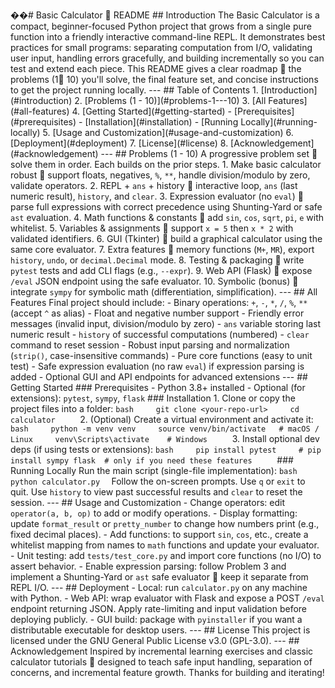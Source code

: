 ��#   B a s i c   C a l c u l a t o r     R E A D M E 
 
 
 
 # #   I n t r o d u c t i o n 
 
 
 
 T h e   * * B a s i c   C a l c u l a t o r * *   i s   a   c o m p a c t ,   b e g i n n e r - f o c u s e d   P y t h o n   p r o j e c t   t h a t   g r o w s   f r o m   a   s i n g l e   p u r e   f u n c t i o n   i n t o   a   f r i e n d l y   i n t e r a c t i v e   c o m m a n d - l i n e   R E P L .   I t   d e m o n s t r a t e s   b e s t   p r a c t i c e s   f o r   s m a l l   p r o g r a m s :   s e p a r a t i n g   c o m p u t a t i o n   f r o m   I / O ,   v a l i d a t i n g   u s e r   i n p u t ,   h a n d l i n g   e r r o r s   g r a c e f u l l y ,   a n d   b u i l d i n g   i n c r e m e n t a l l y   s o   y o u   c a n   t e s t   a n d   e x t e n d   e a c h   p i e c e . 
 
 
 
 T h i s   R E A D M E   g i v e s   a   c l e a r   r o a d m a p     t h e   p r o b l e m s   ( 1  1 0 )   y o u ' l l   s o l v e ,   t h e   f i n a l   f e a t u r e   s e t ,   a n d   c o n c i s e   i n s t r u c t i o n s   t o   g e t   t h e   p r o j e c t   r u n n i n g   l o c a l l y . 
 
 
 
 - - - 
 
 
 
 # #   T a b l e   o f   C o n t e n t s 
 
 
 
 1 .   [ I n t r o d u c t i o n ] ( # i n t r o d u c t i o n ) 
 
 2 .   [ P r o b l e m s   ( 1   -   1 0 ) ] ( # p r o b l e m s - 1 - - - 1 0 ) 
 
 3 .   [ A l l   F e a t u r e s ] ( # a l l - f e a t u r e s ) 
 
 4 .   [ G e t t i n g   S t a r t e d ] ( # g e t t i n g - s t a r t e d ) 
 
 
 
       -   [ P r e r e q u i s i t e s ] ( # p r e r e q u i s i t e s ) 
 
       -   [ I n s t a l l a t i o n ] ( # i n s t a l l a t i o n ) 
 
       -   [ R u n n i n g   L o c a l l y ] ( # r u n n i n g - l o c a l l y ) 
 
 
 
 5 .   [ U s a g e   a n d   C u s t o m i z a t i o n ] ( # u s a g e - a n d - c u s t o m i z a t i o n ) 
 
 6 .   [ D e p l o y m e n t ] ( # d e p l o y m e n t ) 
 
 7 .   [ L i c e n s e ] ( # l i c e n s e ) 
 
 8 .   [ A c k n o w l e d g e m e n t ] ( # a c k n o w l e d g e m e n t ) 
 
 
 
 - - - 
 
 
 
 # #   P r o b l e m s   ( 1   -   1 0 ) 
 
 
 
 A   p r o g r e s s i v e   p r o b l e m   s e t     s o l v e   t h e m   i n   o r d e r .   E a c h   b u i l d s   o n   t h e   p r i o r   s t e p s . 
 
 
 
 1 .   * * M a k e   b a s i c   c a l c u l a t o r   r o b u s t * *     s u p p o r t   f l o a t s ,   n e g a t i v e s ,   ` % ` ,   ` * * ` ,   h a n d l e   d i v i s i o n / m o d u l o   b y   z e r o ,   v a l i d a t e   o p e r a t o r s . 
 
 2 .   * * R E P L   +   ` a n s `   +   h i s t o r y * *     i n t e r a c t i v e   l o o p ,   ` a n s `   ( l a s t   n u m e r i c   r e s u l t ) ,   ` h i s t o r y ` ,   a n d   ` c l e a r ` . 
 
 3 .   * * E x p r e s s i o n   e v a l u a t o r   ( n o   ` e v a l ` ) * *     p a r s e   f u l l   e x p r e s s i o n s   w i t h   c o r r e c t   p r e c e d e n c e   u s i n g   S h u n t i n g - Y a r d   o r   s a f e   ` a s t `   e v a l u a t i o n . 
 
 4 .   * * M a t h   f u n c t i o n s   &   c o n s t a n t s * *     a d d   ` s i n ` ,   ` c o s ` ,   ` s q r t ` ,   ` p i ` ,   ` e `   w i t h   w h i t e l i s t . 
 
 5 .   * * V a r i a b l e s   &   a s s i g n m e n t s * *     s u p p o r t   ` x   =   5 `   t h e n   ` x   *   2 `   w i t h   v a l i d a t e d   i d e n t i f i e r s . 
 
 6 .   * * G U I   ( T k i n t e r ) * *     b u i l d   a   g r a p h i c a l   c a l c u l a t o r   u s i n g   t h e   s a m e   c o r e   e v a l u a t o r . 
 
 7 .   * * E x t r a   f e a t u r e s * *     m e m o r y   f u n c t i o n s   ( ` M + ` ,   ` M R ` ) ,   e x p o r t   ` h i s t o r y ` ,   ` u n d o ` ,   o r   ` d e c i m a l . D e c i m a l `   m o d e . 
 
 8 .   * * T e s t i n g   &   p a c k a g i n g * *     w r i t e   ` p y t e s t `   t e s t s   a n d   a d d   C L I   f l a g s   ( e . g . ,   ` - - e x p r ` ) . 
 
 9 .   * * W e b   A P I   ( F l a s k ) * *     e x p o s e   ` / e v a l `   J S O N   e n d p o i n t   u s i n g   t h e   s a f e   e v a l u a t o r . 
 
 1 0 .   * * S y m b o l i c   ( b o n u s ) * *     i n t e g r a t e   ` s y m p y `   f o r   s y m b o l i c   m a t h   ( d i f f e r e n t i a t i o n ,   s i m p l i f i c a t i o n ) . 
 
 
 
 - - - 
 
 
 
 # #   A l l   F e a t u r e s 
 
 
 
 F i n a l   p r o j e c t   s h o u l d   i n c l u d e : 
 
 
 
 -   B i n a r y   o p e r a t i o n s :   ` + ` ,   ` - ` ,   ` * ` ,   ` / ` ,   ` % ` ,   ` * * `   ( a c c e p t   ` ^ `   a s   a l i a s ) 
 
 -   F l o a t   a n d   n e g a t i v e   n u m b e r   s u p p o r t 
 
 -   F r i e n d l y   e r r o r   m e s s a g e s   ( i n v a l i d   i n p u t ,   d i v i s i o n / m o d u l o   b y   z e r o ) 
 
 -   ` a n s `   v a r i a b l e   s t o r i n g   l a s t   n u m e r i c   r e s u l t 
 
 -   ` h i s t o r y `   o f   s u c c e s s f u l   c o m p u t a t i o n s   ( n u m b e r e d ) 
 
 -   ` c l e a r `   c o m m a n d   t o   r e s e t   s e s s i o n 
 
 -   R o b u s t   i n p u t   p a r s i n g   a n d   n o r m a l i z a t i o n   ( ` s t r i p ( ) ` ,   c a s e - i n s e n s i t i v e   c o m m a n d s ) 
 
 -   P u r e   c o r e   f u n c t i o n s   ( e a s y   t o   u n i t   t e s t ) 
 
 -   S a f e   e x p r e s s i o n   e v a l u a t i o n   ( n o   r a w   ` e v a l ` )   i f   e x p r e s s i o n   p a r s i n g   i s   a d d e d 
 
 -   O p t i o n a l   G U I   a n d   A P I   e n d p o i n t s   f o r   a d v a n c e d   e x t e n s i o n s 
 
 
 
 - - - 
 
 
 
 # #   G e t t i n g   S t a r t e d 
 
 
 
 # # #   P r e r e q u i s i t e s 
 
 
 
 -   P y t h o n   3 . 8 +   i n s t a l l e d 
 
 -   O p t i o n a l   ( f o r   e x t e n s i o n s ) :   ` p y t e s t ` ,   ` s y m p y ` ,   ` f l a s k ` 
 
 
 
 # # #   I n s t a l l a t i o n 
 
 
 
 1 .   C l o n e   o r   c o p y   t h e   p r o j e c t   f i l e s   i n t o   a   f o l d e r : 
 
 
 
       ` ` ` b a s h 
 
       g i t   c l o n e   < y o u r - r e p o - u r l > 
 
       c d   c a l c u l a t o r 
 
       ` ` ` 
 
 
 
 2 .   ( O p t i o n a l )   C r e a t e   a   v i r t u a l   e n v i r o n m e n t   a n d   a c t i v a t e   i t : 
 
 
 
       ` ` ` b a s h 
 
       p y t h o n   - m   v e n v   v e n v 
 
       s o u r c e   v e n v / b i n / a c t i v a t e       #   m a c O S   /   L i n u x 
 
       v e n v \ S c r i p t s \ a c t i v a t e         #   W i n d o w s 
 
       ` ` ` 
 
 
 
 3 .   I n s t a l l   o p t i o n a l   d e v   d e p s   ( i f   u s i n g   t e s t s   o r   e x t e n s i o n s ) : 
 
 
 
       ` ` ` b a s h 
 
       p i p   i n s t a l l   p y t e s t 
 
       #   p i p   i n s t a l l   s y m p y   f l a s k     #   o n l y   i f   y o u   n e e d   t h e s e   f e a t u r e s 
 
       ` ` ` 
 
 
 
 # # #   R u n n i n g   L o c a l l y 
 
 
 
 R u n   t h e   m a i n   s c r i p t   ( s i n g l e - f i l e   i m p l e m e n t a t i o n ) : 
 
 
 
 ` ` ` b a s h 
 
 p y t h o n   c a l c u l a t o r . p y 
 
 ` ` ` 
 
 
 
 F o l l o w   t h e   o n - s c r e e n   p r o m p t s .   U s e   ` q `   o r   ` e x i t `   t o   q u i t .   U s e   ` h i s t o r y `   t o   v i e w   p a s t   s u c c e s s f u l   r e s u l t s   a n d   ` c l e a r `   t o   r e s e t   t h e   s e s s i o n . 
 
 
 
 - - - 
 
 
 
 # #   U s a g e   a n d   C u s t o m i z a t i o n 
 
 
 
 -   * * C h a n g e   o p e r a t o r s * * :   e d i t   ` o p e r a t o r ( a ,   b ,   o p ) `   t o   a d d   o r   m o d i f y   o p e r a t i o n s . 
 
 -   * * D i s p l a y   f o r m a t t i n g * * :   u p d a t e   ` f o r m a t _ r e s u l t `   o r   ` p r e t t y _ n u m b e r `   t o   c h a n g e   h o w   n u m b e r s   p r i n t   ( e . g . ,   f i x e d   d e c i m a l   p l a c e s ) . 
 
 -   * * A d d   f u n c t i o n s * * :   t o   s u p p o r t   ` s i n ` ,   ` c o s ` ,   e t c . ,   c r e a t e   a   w h i t e l i s t   m a p p i n g   f r o m   n a m e s   t o   ` m a t h `   f u n c t i o n s   a n d   u p d a t e   y o u r   e v a l u a t o r . 
 
 -   * * U n i t   t e s t i n g * * :   a d d   ` t e s t s / t e s t _ c o r e . p y `   a n d   i m p o r t   c o r e   f u n c t i o n s   ( n o   I / O )   t o   a s s e r t   b e h a v i o r . 
 
 -   * * E n a b l e   e x p r e s s i o n   p a r s i n g * * :   f o l l o w   P r o b l e m   3   a n d   i m p l e m e n t   a   S h u n t i n g - Y a r d   o r   ` a s t `   s a f e   e v a l u a t o r     k e e p   i t   s e p a r a t e   f r o m   R E P L   I / O . 
 
 
 
 - - - 
 
 
 
 # #   D e p l o y m e n t 
 
 
 
 -   * * L o c a l * * :   r u n   ` c a l c u l a t o r . p y `   o n   a n y   m a c h i n e   w i t h   P y t h o n . 
 
 -   * * W e b   A P I * * :   w r a p   e v a l u a t o r   w i t h   F l a s k   a n d   e x p o s e   a   P O S T   ` / e v a l `   e n d p o i n t   r e t u r n i n g   J S O N .   A p p l y   r a t e - l i m i t i n g   a n d   i n p u t   v a l i d a t i o n   b e f o r e   d e p l o y i n g   p u b l i c l y . 
 
 -   * * G U I   b u i l d * * :   p a c k a g e   w i t h   ` p y i n s t a l l e r `   i f   y o u   w a n t   a   d i s t r i b u t a b l e   e x e c u t a b l e   f o r   d e s k t o p   u s e r s . 
 
 
 
 - - - 
 
 
 
 # #   L i c e n s e 
 
 
 
 T h i s   p r o j e c t   i s   l i c e n s e d   u n d e r   t h e   * * G N U   G e n e r a l   P u b l i c   L i c e n s e   v 3 . 0   ( G P L - 3 . 0 ) * * . 
 
 
 
 - - - 
 
 
 
 # #   A c k n o w l e d g e m e n t 
 
 
 
 I n s p i r e d   b y   i n c r e m e n t a l   l e a r n i n g   e x e r c i s e s   a n d   c l a s s i c   c a l c u l a t o r   t u t o r i a l s     d e s i g n e d   t o   t e a c h   s a f e   i n p u t   h a n d l i n g ,   s e p a r a t i o n   o f   c o n c e r n s ,   a n d   i n c r e m e n t a l   f e a t u r e   g r o w t h .   T h a n k s   f o r   b u i l d i n g   a n d   i t e r a t i n g ! 
 
 
